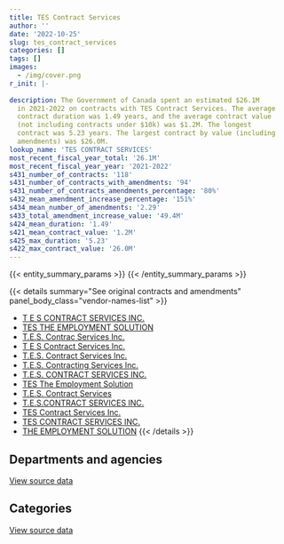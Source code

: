 ```yaml
---
title: TES Contract Services
author: ''
date: '2022-10-25'
slug: tes_contract_services
categories: []
tags: []
images:
  - /img/cover.png
r_init: |-
  
description: The Government of Canada spent an estimated $26.1M
  in 2021-2022 on contracts with TES Contract Services. The average
  contract duration was 1.49 years, and the average contract value
  (not including contracts under $10k) was $1.2M. The longest
  contract was 5.23 years. The largest contract by value (including
  amendments) was $26.0M.
lookup_name: 'TES CONTRACT SERVICES'
most_recent_fiscal_year_total: '26.1M'
most_recent_fiscal_year_year: '2021-2022'
s431_number_of_contracts: '118'
s431_number_of_contracts_with_amendments: '94'
s431_number_of_contracts_amendments_percentage: '80%'
s432_mean_amendment_increase_percentage: '151%'
s434_mean_number_of_amendments: '2.29'
s433_total_amendment_increase_value: '49.4M'
s424_mean_duration: '1.49'
s421_mean_contract_value: '1.2M'
s425_max_duration: '5.23'
s422_max_contract_value: '26.0M'
---
```


<script src="/rmarkdown-libs/htmlwidgets/htmlwidgets.js"></script>
<link href="/rmarkdown-libs/datatables-css/datatables-crosstalk.css" rel="stylesheet" />
<script src="/rmarkdown-libs/datatables-binding/datatables.js"></script>
<script src="/rmarkdown-libs/jquery/jquery-3.6.0.min.js"></script>
<link href="/rmarkdown-libs/dt-core-bootstrap/css/dataTables.bootstrap.min.css" rel="stylesheet" />
<link href="/rmarkdown-libs/dt-core-bootstrap/css/dataTables.bootstrap.extra.css" rel="stylesheet" />
<script src="/rmarkdown-libs/dt-core-bootstrap/js/jquery.dataTables.min.js"></script>
<script src="/rmarkdown-libs/dt-core-bootstrap/js/dataTables.bootstrap.min.js"></script>
<link href="/rmarkdown-libs/crosstalk/css/crosstalk.min.css" rel="stylesheet" />
<script src="/rmarkdown-libs/crosstalk/js/crosstalk.min.js"></script>
<script src="/rmarkdown-libs/htmlwidgets/htmlwidgets.js"></script>
<link href="/rmarkdown-libs/datatables-css/datatables-crosstalk.css" rel="stylesheet" />
<script src="/rmarkdown-libs/datatables-binding/datatables.js"></script>
<script src="/rmarkdown-libs/jquery/jquery-3.6.0.min.js"></script>
<link href="/rmarkdown-libs/dt-core-bootstrap/css/dataTables.bootstrap.min.css" rel="stylesheet" />
<link href="/rmarkdown-libs/dt-core-bootstrap/css/dataTables.bootstrap.extra.css" rel="stylesheet" />
<script src="/rmarkdown-libs/dt-core-bootstrap/js/jquery.dataTables.min.js"></script>
<script src="/rmarkdown-libs/dt-core-bootstrap/js/dataTables.bootstrap.min.js"></script>
<link href="/rmarkdown-libs/crosstalk/css/crosstalk.min.css" rel="stylesheet" />
<script src="/rmarkdown-libs/crosstalk/js/crosstalk.min.js"></script>

{{< entity_summary_params >}}
{{< /entity_summary_params >}}

{{< details summary="See original contracts and amendments" panel_body_class="vendor-names-list" >}}
- [T E S CONTRACT SERVICES INC.](https://search.open.canada.ca/en/ct/?sort=contract_value_f%20desc&page=1&search_text=%22T%20E%20S%20CONTRACT%20SERVICES%20INC.%22)
- [TES THE EMPLOYMENT SOLUTION](https://search.open.canada.ca/en/ct/?sort=contract_value_f%20desc&page=1&search_text=%22TES%20THE%20EMPLOYMENT%20SOLUTION%22)
- [T.E.S. Contrac Services Inc.](https://search.open.canada.ca/en/ct/?sort=contract_value_f%20desc&page=1&search_text=%22T.E.S.%20Contrac%20Services%20Inc.%22)
- [T E S Contract Services Inc.](https://search.open.canada.ca/en/ct/?sort=contract_value_f%20desc&page=1&search_text=%22T%20E%20S%20Contract%20Services%20Inc.%22)
- [T.E.S. Contract Services Inc.](https://search.open.canada.ca/en/ct/?sort=contract_value_f%20desc&page=1&search_text=%22T.E.S.%20Contract%20Services%20Inc.%22)
- [T.E.S. Contracting Services Inc.](https://search.open.canada.ca/en/ct/?sort=contract_value_f%20desc&page=1&search_text=%22T.E.S.%20Contracting%20Services%20Inc.%22)
- [T.E.S. CONTRACT SERVICES INC.](https://search.open.canada.ca/en/ct/?sort=contract_value_f%20desc&page=1&search_text=%22T.E.S.%20CONTRACT%20SERVICES%20INC.%22)
- [TES The Employment Solution](https://search.open.canada.ca/en/ct/?sort=contract_value_f%20desc&page=1&search_text=%22TES%20The%20Employment%20Solution%22)
- [T.E.S. Contract Services](https://search.open.canada.ca/en/ct/?sort=contract_value_f%20desc&page=1&search_text=%22T.E.S.%20Contract%20Services%22)
- [T.E.S.CONTRACT SERVICES INC.](https://search.open.canada.ca/en/ct/?sort=contract_value_f%20desc&page=1&search_text=%22T.E.S.CONTRACT%20SERVICES%20INC.%22)
- [TES Contract Services Inc.](https://search.open.canada.ca/en/ct/?sort=contract_value_f%20desc&page=1&search_text=%22TES%20Contract%20Services%20Inc.%22)
- [TES CONTRACT SERVICES INC.](https://search.open.canada.ca/en/ct/?sort=contract_value_f%20desc&page=1&search_text=%22TES%20CONTRACT%20SERVICES%20INC.%22)
- [THE EMPLOYMENT SOLUTION](https://search.open.canada.ca/en/ct/?sort=contract_value_f%20desc&page=1&search_text=%22THE%20EMPLOYMENT%20SOLUTION%22)
{{< /details >}}

## Departments and agencies

<div id="htmlwidget-1" style="width:100%;height:auto;" class="datatables html-widget"></div>
<script type="application/json" data-for="htmlwidget-1">{"x":{"style":"bootstrap","filter":"none","vertical":false,"data":[["<a href=\"/departments/cas-satj/\">Courts Administration Service<\/a>","<a href=\"/departments/cbsa-asfc/\">Canada Border Services Agency<\/a>","<a href=\"/departments/dfatd-maecd/\">Global Affairs Canada<\/a>","<a href=\"/departments/dnd-mdn/\">National Defence<\/a>","<a href=\"/departments/esdc-edsc/\">Employment and Social Development Canada<\/a>","<a href=\"/departments/nserc-crsng/\">Natural Sciences and Engineering Research Council of Canada<\/a>","<a href=\"/departments/pwgsc-tpsgc/\">Public Services and Procurement Canada<\/a>","<a href=\"/departments/rcmp-grc/\">Royal Canadian Mounted Police<\/a>","<a href=\"/departments/ssc-spc/\">Shared Services Canada<\/a>","<a href=\"/departments/tbs-sct/\">Treasury Board of Canada Secretariat<\/a>","<a href=\"/departments/tc/\">Transport Canada<\/a>"],[null,203558.33,null,800878.17,null,157762.45,null,101875.15,9889165.37,783081.15,209553.26],[190307.86,null,null,592856.37,132070.44,158194.68,null,95455.62,14852605.66,1681301.26,559828.42],[176945.53,null,46129.14,670990.42,2716884.74,157762.45,null,null,9151659.98,1949625.88,558298.83],[null,null,271566.71,362038.98,5189882.38,157762.45,2784754.5,15600.51,15779246.28,933215.26,558298.83]],"container":"<table class=\"table table-striped table-hover row-border order-column display\">\n  <thead>\n    <tr>\n      <th>Department<\/th>\n      <th>2018-2019<\/th>\n      <th>2019-2020<\/th>\n      <th>2020-2021<\/th>\n      <th>2021-2022<\/th>\n    <\/tr>\n  <\/thead>\n<\/table>","options":{"order":[[4,"desc"]],"pageLength":10,"autoWidth":true,"columnDefs":[{"targets":1,"render":"function(data, type, row, meta) {\n    return type !== 'display' ? data : DTWidget.formatCurrency(data, \"$\", 2, 3, \",\", \".\", true, null);\n  }"},{"targets":2,"render":"function(data, type, row, meta) {\n    return type !== 'display' ? data : DTWidget.formatCurrency(data, \"$\", 2, 3, \",\", \".\", true, null);\n  }"},{"targets":3,"render":"function(data, type, row, meta) {\n    return type !== 'display' ? data : DTWidget.formatCurrency(data, \"$\", 2, 3, \",\", \".\", true, null);\n  }"},{"targets":4,"render":"function(data, type, row, meta) {\n    return type !== 'display' ? data : DTWidget.formatCurrency(data, \"$\", 2, 3, \",\", \".\", true, null);\n  }"},{"width":"16%","targets":[1,2,3,4]},{"className":"dt-right","targets":[1,2,3,4]}],"orderClasses":false}},"evals":["options.columnDefs.0.render","options.columnDefs.1.render","options.columnDefs.2.render","options.columnDefs.3.render"],"jsHooks":[]}</script>
<p class="text-right">
<a href="https://github.com/GoC-Spending/contracts-data/tree/main/data/out/vendors/tes_contract_services/summary_by_fiscal_year_by_department.csv" class="source-data-link btn btn-link">View source data</a>
</p>

## Categories

<div id="htmlwidget-2" style="width:100%;height:auto;" class="datatables html-widget"></div>
<script type="application/json" data-for="htmlwidget-2">{"x":{"style":"bootstrap","filter":"none","vertical":false,"data":[["<a href=\"/categories/facilities_and_construction/\">Facilities and construction<\/a>","<a href=\"/categories/defence/\">Defence<\/a>","<a href=\"/categories/professional_services/\">Professional services<\/a>","<a href=\"/categories/information_technology/\">Information technology<\/a>"],[311191.59,489686.59,null,11344995.72],[null,592856.37,47612.62,17622151.31],[null,670990.42,459829.83,14297476.73],[null,362038.98,881572.69,24808754.23]],"container":"<table class=\"table table-striped table-hover row-border order-column display\">\n  <thead>\n    <tr>\n      <th>Category<\/th>\n      <th>2018-2019<\/th>\n      <th>2019-2020<\/th>\n      <th>2020-2021<\/th>\n      <th>2021-2022<\/th>\n    <\/tr>\n  <\/thead>\n<\/table>","options":{"order":[[4,"desc"]],"dom":"t","pageLength":30,"autoWidth":true,"columnDefs":[{"targets":1,"render":"function(data, type, row, meta) {\n    return type !== 'display' ? data : DTWidget.formatCurrency(data, \"$\", 2, 3, \",\", \".\", true, null);\n  }"},{"targets":2,"render":"function(data, type, row, meta) {\n    return type !== 'display' ? data : DTWidget.formatCurrency(data, \"$\", 2, 3, \",\", \".\", true, null);\n  }"},{"targets":3,"render":"function(data, type, row, meta) {\n    return type !== 'display' ? data : DTWidget.formatCurrency(data, \"$\", 2, 3, \",\", \".\", true, null);\n  }"},{"targets":4,"render":"function(data, type, row, meta) {\n    return type !== 'display' ? data : DTWidget.formatCurrency(data, \"$\", 2, 3, \",\", \".\", true, null);\n  }"},{"width":"16%","targets":[1,2,3,4]},{"className":"dt-right","targets":[1,2,3,4]}],"orderClasses":false,"lengthMenu":[10,25,30,50,100]}},"evals":["options.columnDefs.0.render","options.columnDefs.1.render","options.columnDefs.2.render","options.columnDefs.3.render"],"jsHooks":[]}</script>
<p class="text-right">
<a href="https://github.com/GoC-Spending/contracts-data/tree/main/data/out/vendors/tes_contract_services/summary_by_fiscal_year_by_category.csv" class="source-data-link btn btn-link">View source data</a>
</p>
